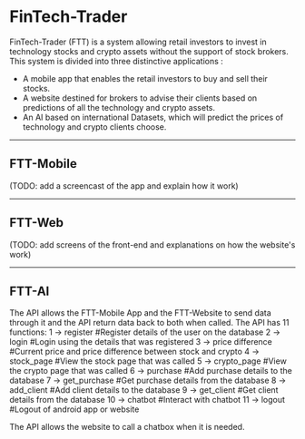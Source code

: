 # FinTech-Trader
FinTech-Trader (FTT) is a system allowing retail investors to invest in technology stocks and crypto assets without the support of stock brokers.
This system is divided into three distinctive applications :
- A mobile app that enables the retail investors to buy and sell their stocks.
- A website destined for brokers to advise their clients based on predictions of all the technology and crypto assets.
- An AI based on international Datasets, which will predict the prices of technology and crypto clients choose.

---
## FTT-Mobile
(TODO: add a screencast of the app and explain how it work)

---
## FTT-Web
(TODO: add screens of the front-end and explanations on how the website's work)

---
## FTT-AI
The API allows the FTT-Mobile App and the FTT-Website to send data through it and the API return data back to both when called.
The API has 11 functions:
 1 -> register         #Register details of the user on the database
 2 -> login            #Login using the details that was registered
 3 -> price difference #Current price and price difference between stock and crypto
 4 -> stock_page       #View the stock page that was called 
 5 -> crypto_page      #View the crypto page that was called
 6 -> purchase         #Add purchase details to the database
 7 -> get_purchase     #Get purchase details from the database
 8 -> add_client       #Add client details to the database
 9 -> get_client       #Get client details from the database
 10 -> chatbot          #Interact with chatbot
 11 -> logout           #Logout of android app or website



The API allows the website to call a chatbox when it is needed.
